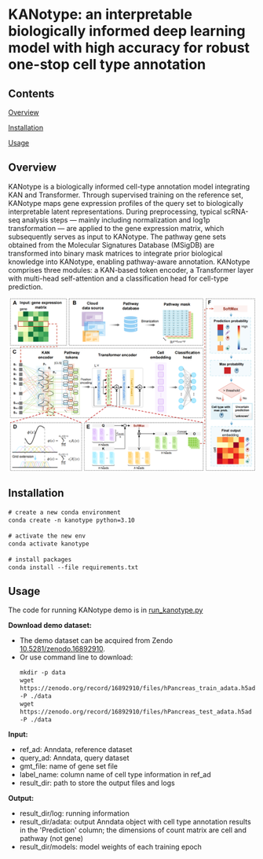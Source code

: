# KANotype: an interpretable biologically informed deep learning model with high accuracy for robust one-stop cell type annotation

## Contents

[Overview](##Overview)

[Installation](##Installation)

[Usage](##Usage)



## Overview

KANotype is a biologically informed cell-type annotation model integrating KAN and Transformer. Through supervised training on the reference set, KANotype maps gene expression profiles of the query set to biologically interpretable latent representations. During preprocessing, typical scRNA-seq analysis steps — mainly including normalization and log1p transformation — are applied to the gene expression matrix, which subsequently serves as input to KANotype. The pathway gene sets obtained from the Molecular Signatures Database (MSigDB) are transformed into binary mask matrices to integrate prior biological knowledge into KANotype, enabling pathway-aware annotation. KANotype comprises three modules: a KAN-based token encoder, a Transformer layer with multi-head self-attention and a classification head for cell-type prediction.

![Overview.png](Overview.png)

## Installation

```shell
# create a new conda environment
conda create -n kanotype python=3.10

# activate the new env
conda activate kanotype

# install packages
conda install --file requirements.txt
```

## Usage

The code for running KANotype demo is in [run_kanotype.py](https://github.com/XintongYao0611/KANotype/blob/master/run_kanotype.py)

**Download demo dataset:**
* The demo dataset can be acquired from Zendo [10.5281/zenodo.16892910](https://doi.org/10.5281/zenodo.16892910).
* Or use command line to download:
  ```
  mkdir -p data
  wget https://zenodo.org/record/16892910/files/hPancreas_train_adata.h5ad -P ./data
  wget https://zenodo.org/record/16892910/files/hPancreas_test_adata.h5ad -P ./data
  ```

**Input:**

* ref_ad: Anndata, reference dataset
* query_ad: Anndata, query dataset
* gmt_file: name of gene set file
* label_name: column name of cell type information in ref_ad
* result_dir: path to store the output files and logs

**Output:**

* result_dir/log: running information
* result_dir/adata: output Anndata object with cell type annotation results in the 'Prediction' column; the dimensions of count matrix are cell and pathway (not gene)
* result_dir/models: model weights of each training epoch